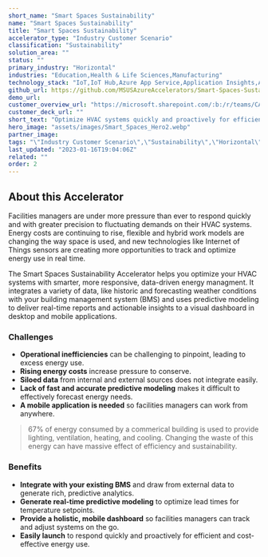 ```yaml
---
short_name: "Smart Spaces Sustainability"
name: "Smart Spaces Sustainability"
title: "Smart Spaces Sustainability"
accelerator_type: "Industry Customer Scenario"
classification: "Sustainability"
solution_area: ""
status: ""
primary_industry: "Horizontal"
industries: "Education,Health & Life Sciences,Manufacturing"
technology_stack: "IoT,IoT Hub,Azure App Service,Application Insights,Azure Functions,Logic Apps. Stream Analytics,Azure SQL"
github_url: https://github.com/MSUSAzureAccelerators/Smart-Spaces-Sustainability-Accelerator
demo_url: 
customer_overview_url: "https://microsoft.sharepoint.com/:b:/r/teams/CAF-SolutionAccelerators/Shared%20Documents/General/BVA%20Files/Smart%20Spaces/Smart%20Spaces%20Overview.pdf?csf=1&web=1&e=qHtw8m"
customer_deck_url: ""
short_text: "Optimize HVAC systems quickly and proactively for efficient and cost-effective energy use."
hero_image: "assets/images/Smart_Spaces_Hero2.webp"
partner_image: 
tags: "\"Industry Customer Scenario\",\"Sustainability\",\"Horizontal\",\"Education\",\"Health & Life Sciences\",\"Manufacturing\",\"IoT\",\"IoT Hub\",\"Azure App Service\",\"Application Insights\",\"Azure Functions\",\"Logic Apps. Stream Analytics\",\"Azure SQL\""
last_updated: "2023-01-16T19:04:06Z"
related: ""
order: 2
---
```

## About this Accelerator

Facilities managers are under more pressure than ever to respond quickly and with greater precision to fluctuating demands on their HVAC systems. Energy costs are continuing to rise, flexible and hybrid work models are changing the way space is used, and new technologies like Internet of Things sensors are creating more opportunities to track and optimize energy use in real time.

The Smart Spaces Sustainability Accelerator helps you optimize your HVAC systems with smarter, more responsive, data-driven energy managment. It integrates a variety of data, like historic and forecasting weather conditions with your building management system (BMS) and uses predictive modeling to deliver real-time reports and actionable insights to a visual dashboard in desktop and mobile applications.

### Challenges
* **Operational inefficiencies** can be challenging to pinpoint, leading to excess energy use.
* **Rising energy costs** increase pressure to conserve.
* **Siloed data** from internal and external sources does not integrate easily.
* **Lack of fast and accurate predictive modeling** makes it difficult to effectively forecast energy needs.
* **A mobile application is needed** so facilities managers can work from anywhere.

> 67% of energy consumed by a commerical building is used to provide lighting, ventilation, heating, and cooling. Changing the waste of this energy can have massive effect of efficiency and sustainability.

### Benefits
* **Integrate with your existing BMS** and draw from external data to generate rich, predictive analytics.
* **Generate real-time predictive modeling** to optimize lead times for temperature setpoints.
* **Provide a holistic, mobile dashboard** so facilities managers can track and adjust systems on the go.
* **Easily launch** to respond quickly and proactively for efficient and cost-effective energy use.